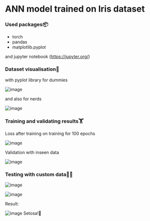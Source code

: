 # ANN model trained on Iris dataset

<h3>Used packages📦</h3>

* torch
* pandas
* matplotlib.pyplot

and jupyter notebook (https://jupyter.org/)

<h3>Dataset visualisation🦄</h3> 
with pyplot library for dummies

![image](https://user-images.githubusercontent.com/36499717/86774232-05cd7b00-c05f-11ea-955e-8ca1725c84c5.png)

and also for nerds

![image](https://user-images.githubusercontent.com/36499717/86776412-dd468080-c060-11ea-8b04-7fb12ba0034b.png)

<h3>Training and validating results🏋️</h3> 
Loss after training on training for 100 epochs  

![image](https://user-images.githubusercontent.com/36499717/86774696-72e11080-c05f-11ea-94fc-ec2eb0033c42.png)

Validation with inseen data

![image](https://user-images.githubusercontent.com/36499717/86778423-06681080-c063-11ea-9446-e6f7b87e6c16.png)

<h3>Testing with custom data🤷‍♂️</h3>

![image](https://user-images.githubusercontent.com/36499717/86778572-34e5eb80-c063-11ea-9d91-0d2bf4e074a3.png)

![image](https://user-images.githubusercontent.com/36499717/86778660-4e873300-c063-11ea-9e72-85a6bf6f3482.png)

Result:  

![image](https://user-images.githubusercontent.com/36499717/86778754-678fe400-c063-11ea-96ba-24ca16b25594.png)
Setosa!🌺
